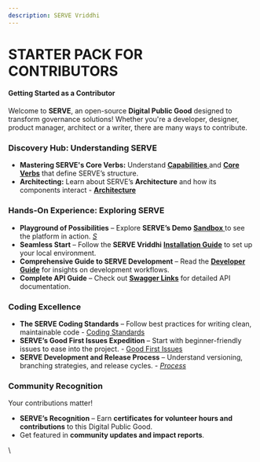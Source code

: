 ```yaml
---
description: SERVE Vriddhi
---
```


# STARTER PACK FOR CONTRIBUTORS

#### **Getting Started as a Contributor**

Welcome to **SERVE**, an open-source **Digital Public Good** designed to transform governance solutions! Whether you're a developer, designer, product manager, architect or a writer, there are many ways to contribute.

### Discovery Hub: Understanding SERVE

* **Mastering SERVE's Core Verbs:** Understand [**Capabilities** ](capabilities/)and [**Core Verbs**](capabilities/core-verbs.md) that define SERVE’s structure.
* **Architecting:** Learn about SERVE’s **Architecture** and how its components interact _-_ [**Architecture**](architecture/)

### Hands-On Experience: Exploring SERVE

* **Playground of Possibilities** – Explore **SERVE’s Demo** [**Sandbox** ](demo-sandbox.md)to see the platform in action. [_S_](demo-sandbox.md)
* **Seamless Start** – Follow the **SERVE Vriddhi** [**Installation Guide**](../contribute/installing-serve-vriddhi/) to set up your local environment.
* **Comprehensive Guide to SERVE Development** – Read the [**Developer Guide**](../for-adopters/deployment-guide.md) for insights on development workflows.&#x20;
* **Complete API Guide** – Check out [**Swagger Links**](../api-reference/swagger-links.md) for detailed API documentation.

### Coding Excellence

* **The SERVE Coding Standards** – Follow best practices for writing clean, maintainable code _-_ [Coding Standards](https://docs.google.com/document/d/1aoj6cSgQ5uziLqsvG4oGzh3bhNHh5khe4pk_lGh10BU/edit)
* **SERVE’s Good First Issues Expedition** – Start with beginner-friendly issues to ease into the project. _-_ [Good First Issues](../contribute/backlog.md)
* **SERVE Development and Release Process** – Understand versioning, branching strategies, and release cycles. -  [_Process_](../contribute/development-and-release-process.md)

### Community Recognition

Your contributions matter!

* **SERVE’s Recognition** – Earn **certificates for volunteer hours and contributions** to this Digital Public Good.
* Get featured in **community updates and impact reports**.

\
